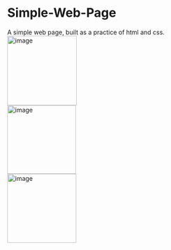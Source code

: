 # Simple-Web-Page
A simple web page, built as a practice of html and css.<br/>
<img width="159" alt="image" src="https://user-images.githubusercontent.com/128395953/232145790-aec91953-6bff-445b-81a5-23f257746678.png"><br/>
<img width="157" alt="image" src="https://user-images.githubusercontent.com/128395953/232145860-5227dcce-1ad1-4076-a57e-e248f63fc5d4.png"><br/>
<img width="158" alt="image" src="https://user-images.githubusercontent.com/128395953/232145890-968a2594-b0e1-4599-bd02-ef5f6fe390c7.png"><br/>


